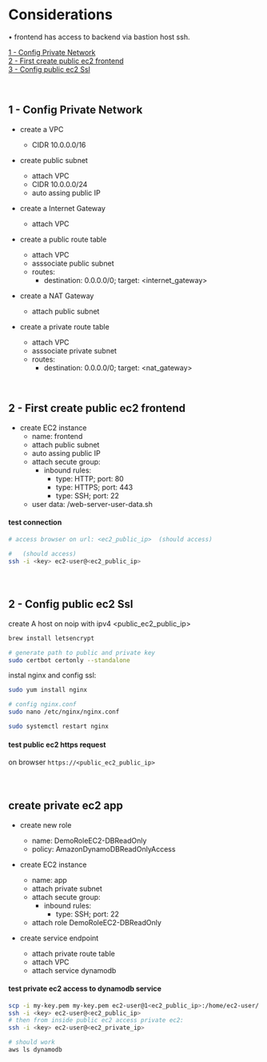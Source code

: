 # Considerations

• frontend has access to backend via bastion host ssh.  

[1 - Config Private Network](1-private-network)  
[2 - First create public ec2 frontend](2-first-create-public-ec2-frontend)  
[3 - Config public ec2 Ssl](3-config-punlic-ec2-ssl)  

<br />

## 1 - Config Private Network

- create a VPC
  - CIDR 10.0.0.0/16

- create public subnet
  - attach VPC
  - CIDR 10.0.0.0/24
  - auto assing public IP
  
- create a Internet Gateway
  - attach VPC

- create a public route table
  - attach VPC
  - asssociate public subnet
  - routes:
    - destination: 0.0.0.0/0; target: <internet_gateway>

- create a NAT Gateway
  - attach public subnet

- create a private route table
  - attach VPC
  - asssociate private subnet
  - routes:
    - destination: 0.0.0.0/0; target: <nat_gateway>

<br />

## 2 - First create public ec2 frontend

- create EC2 instance
  - name: frontend 
  - attach public subnet
  - auto assing public IP
  - attach secute group:
    - inbound rules:
      - type: HTTP; port: 80
      - type: HTTPS; port: 443
      - type: SSH; port: 22
  - user data: /web-server-user-data.sh

#### test connection ####
```bash
# access browser on url: <ec2_public_ip>  (should access)

#   (should access)
ssh -i <key> ec2-user@<ec2_public_ip>
```
####

<br />

## 2 - Config public ec2 Ssl
create A host on noip with ipv4 <public_ec2_public_ip>

```bash
brew install letsencrypt

# generate path to public and private key
sudo certbot certonly --standalone
```

instal nginx and config ssl:
```bash
sudo yum install nginx

# config nginx.conf
sudo nano /etc/nginx/nginx.conf

sudo systemctl restart nginx
```

#### test public ec2 https request ####
on browser `https://<public_ec2_public_ip>`
####

<br />

## create private ec2 app

- create new role
  - name: DemoRoleEC2-DBReadOnly
  - policy: AmazonDynamoDBReadOnlyAccess

- create EC2 instance
  - name: app 
  - attach private subnet
  - attach secute group:
    - inbound rules:
      - type: SSH; port: 22
  - attach role DemoRoleEC2-DBReadOnly

- create service endpoint
  - attach private route table
  - attach VPC
  - attach service dynamodb

#### test private ec2 access to dynamodb service ####

```bash
scp -i my-key.pem my-key.pem ec2-user@1<ec2_public_ip>:/home/ec2-user/
ssh -i <key> ec2-user@<ec2_public_ip>
# then from inside public ec2 access private ec2:
ssh -i <key> ec2-user@<ec2_private_ip>

# should work
aws ls dynamodb
```
####

